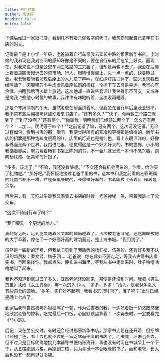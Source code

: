 ```yaml
---
title: 书店往事
author: 杨谦好
heading: false
entry: false
---
```

下课后经过一家旧书店，看到几本有着荒谬名字的老书，我忽然想起自己童年在书店的时光。

记得最早是上小学一年级，老爸骑着自行车带我去延长中路的那家新华书店。小时候的我和现在我对空间的感知好像是不同的，要在自行车的后座呆上好久。而现在，对我来说不过是公交车两三站路的工夫罢了，但却是再也不去了。我坐在后座上看着周围慢慢远去的菜市场、行人，眼睛慢慢阖上，头一点一点的，快要睡过去。老爸骑着骑着发现后座上的人儿没了声响，在红绿灯路口停下，回头发现我已经睡熟了，肉嘟嘟的小手虚虚抓着座位前的横杠，没摔下车去真是幸运。老爸心有余悸，拍醒我后再次踏上旅途，这次他却一直说些蠢话让我笑得乐不可支，又或许是向我讲些他小时候的故事，我津津有味地听着，这次没再睡着。

那是个寒风凛冽的冬天，虽然老爸在前面顶着风，但我坐在自行车后座还是很冷。我不禁有些后悔被老爸鼓动着来书店了。“还有多久？”“快了，你再数三个路口就到了。”“到了没啊？”还有两个。”“你骗我！明明我们已经骑过两个了，怎么还有两个？！二加二，明明等于四个！”“之前记错了嘛，还有两个，这次可没记错。”无论过程如何，看到书店的那一瞬间，我便觉得所有的寒冷和等待都是值得的。新华书店的招牌是那种饱和度很高的红，店里的灯光也是橘红色，看上去暖洋洋的，好像与外面是两个世界。我跑进店里，便觉得这是一个好大好大的，书的世界。小小的我掂着脚尖，努力看着畅销书架上陈列的书，不一会儿就发现一本也不感兴趣，跑向杨红樱、伍美珍的怀抱了。

“多多，该走了。” “不嘛，我还没看够呢。” “下次还会有机会再来的，你看，给你买了礼物呢。” “那好吧。”我怀疑地接过老爸手里的书，这本书和我之前看的五彩斑斓的儿童书都不一样，它是全黑硬皮的，长得怪好看的，书名叫做《活着》，作者是余华。

再后来，有一天吃过午饭我又闹着去书店的时候，老爸神秘一笑，带着我跳上了公交车。

“这次不骑自行车了吗？”

“我们要去一个更远的地方。”

真的好远啊，远到我又随着公交车的颠簸睡着了。再次被老爸叫醒，迷迷糊糊被他的大手牵着，停在了一个好高好高的建筑面前，是上海书城。“我们到了。”

虽然是个崭新的环境，但我依旧见到了我熟悉的杨红樱、伍美珍，还有好多我不认识的新朋友：秦文君、梅子涵……老爸说，你在此处不要走动，等我去古籍书店看完书，再回来找你。我点点头，便扎进书海里，等我从书中走出来时，肚子咕噜咕噜地叫了起来。

我也不知道到底过去了多久，既然老爸还没回来，那便是还没到时间。我把《男生贾里》换成《女生贾梅》，再一次沉入书中。“多多，多多！”抬头，是老爸焦急又有些自责的圆脸。“多多，实在对不起啊，我看书忘记时间了，饿了吧？”此时已经是晚上七点了。

到家后老爸自然被老妈狠狠骂了一顿，作为受害者的我，一边吃着饭一边悠哉悠哉地欣赏老爸的惨状。吃完最后一口饭，心里默默盘算着：下次再去时，一定要看完《马小跳》。

后记：现在坐公交时，有时还会经过那家新华书店。那家书店现在还开着，但招牌已经褪了色，看上去也就不过是一家乏味而平庸的书店了。而书城，后来也会去，但不过只是目标明确地挑几本辅导书便结账离开，再也没有时间在书城呆上一个下午，从五楼跑到六楼，再跑到二楼，只为寻觅一本合眼缘的书了。而和老爸，长大后也没有一起再逛过书店。
